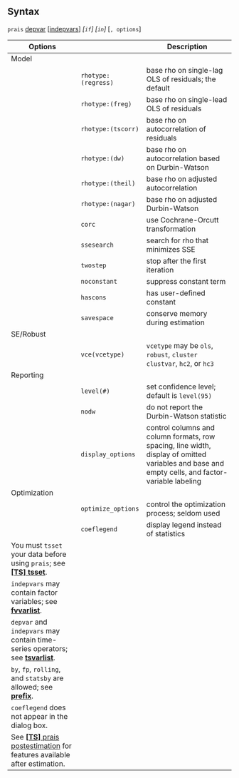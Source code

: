 ## Syntax

`prais`
[depvar](http://www.stata.com/help.cgi?depvar)
\[[indepvars](http://www.stata.com/help.cgi?indepvars)\]
_\[`if`\] \[`in`\]_ \[`, options`\]

| Options                                                                                                                                                                  |                         | Description                                                                                                                                      |
|--------------------------------------------------------------------------------------------------------------------------------------------------------------------------|-------------------------|--------------------------------------------------------------------------------------------------------------------------------------------------|
| Model                                                                                                                                                                    |                         |                                                                                                                                                  |
|                                                                                                                                                                          | `rhotype:(regress)` | base rho on single-lag OLS of residuals; the default                                                                                             |
|                                                                                                                                                                          | `rhotype:(freg)`        | base rho on single-lead OLS of residuals                                                                                                         |
|                                                                                                                                                                          | `rhotype:(tscorr)`  | base rho on autocorrelation of residuals                                                                                                         |
|                                                                                                                                                                          | `rhotype:(dw)`          | base rho on autocorrelation based on Durbin-Watson                                                                                               |
|                                                                                                                                                                          | `rhotype:(theil)`   | base rho on adjusted autocorrelation                                                                                                             |
|                                                                                                                                                                          | `rhotype:(nagar)`   | base rho on adjusted Durbin-Watson                                                                                                               |
|                                                                                                                                                                          | `corc`                  | use Cochrane-Orcutt transformation                                                                                                               |
|                                                                                                                                                                          | `ssesearch`             | search for rho that minimizes SSE                                                                                                                |
|                                                                                                                                                                          | `twostep`               | stop after the first iteration                                                                                                                   |
|                                                                                                                                                                          | `noconstant`            | suppress constant term                                                                                                                           |
|                                                                                                                                                                          | `hascons`               | has user-defined constant                                                                                                                        |
|                                                                                                                                                                          | `savespace`             | conserve memory during estimation                                                                                                                |
| SE/Robust                                                                                                                                                                |                         |                                                                                                                                                  |
|                                                                                                                                                                          | `vce(vcetype)`          | `vcetype` may be `ols`, `robust`, `cluster clustvar`, `hc2`, or `hc3`                                                                          |
| Reporting                                                                                                                                                                |                         |                                                                                                                                                  |
|                                                                                                                                                                          | `level(#)`              | set confidence level; default is `level(95)`                                                                                                     |
|                                                                                                                                                                          | `nodw`                  | do not report the Durbin-Watson statistic                                                                                                        |
|                                                                                                                                                                          | `display_options`       | control columns and column formats, row spacing, line width, display of omitted variables and base and empty cells, and factor-variable labeling |
| Optimization                                                                                                                                                             |                         |                                                                                                                                                  |
|                                                                                                                                                                          | `optimize_options`      | control the optimization process; seldom used                                                                                                    |
|                                                                                                                                                                          | `coeflegend`            | display legend instead of statistics                                                                                                             |
| You must `tsset` your data before using `prais`; see [<strong>[TS] tsset</strong>](http://www.stata.com/help.cgi?tsset).                      |                         |                                                                                                                                                  |
| `indepvars` may contain factor variables; see [<strong>fvvarlist</strong>](http://www.stata.com/help.cgi?fvvarlist).                          |                         |                                                                                                                                                  |
| `depvar` and `indepvars` may contain time-series operators; see [<strong>tsvarlist</strong>](http://www.stata.com/help.cgi?tsvarlist).        |                         |                                                                                                                                                  |
| `by`, `fp`, `rolling`, and `statsby` are allowed; see [<strong>prefix</strong>](http://www.stata.com/help.cgi?prefix).                        |                         |                                                                                                                                                  |
| `coeflegend` does not appear in the dialog box.                                                                                                                          |                         |                                                                                                                                                  |
| See [<strong>[TS]</strong> prais postestimation](http://www.stata.com/help.cgi?prais_postestimation) for features available after estimation. |                         |                                                                                                                                                  |
